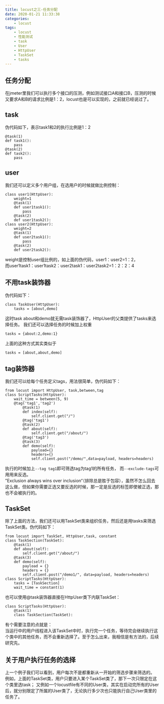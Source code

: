 ```yaml
---
title: locust之三-任务分配
date: 2020-01-21 11:33:38
categories: 
	- locust
tags:
	- locust
	- 性能测试
	- task
	- User
	- HttpUser
	- TaskSet
	- tasks
---
```

## 任务分配
在jmeter里我们可以执行多个接口的压测，例如测试接口A和接口B，压测的时候又要求A和B的请求比例是1：2，locust也是可以实现的，之前就已经说过了。
## task
伪代码如下，表示task1和2的执行比例是1：2
```
@task(1)
def task1():
	pass
@task(2)
def task2():
	pass
```
<!-- more -->
## user
我们还可以定义多个用户组，在选用户的时候就做比例控制：
```
class user1(HttpUser):
	weight=1
	@task(1)
	def user1task1():
		pass
	@task(2)
	def user1task2():
class user2(HttpUser):
	weight=2
	@task(1)
	def user2task1():
		pass
	@task(2)
	def user2task2():
```
weight是控制user组比例的，如上面的伪代码，user1：user2=1：2，<br>
而user1task1：user1task2：user2task1：user2task2=1：2：2：4
## 不用task装饰器
伪代码如下：
```
class TaskUser(HttpUser):
    tasks = [about,demo]
```
这时task about和demo就无需task装饰器了，HttpUser的父类提供了tasks来选择任务。
我们还可以选择任务的时候加上权重
```
tasks = {about:2,demo:1}
```
上面的这种方式其实类似于
```
tasks = [about,about,demo]
```
## tag装饰器
我们还可以给每个任务定义tags，用法很简单，伪代码如下：
```
from locust import HttpUser, task,between,tag
class ScriptTasks(HttpUser):
    wait_time = between(5, 9)
	@tag('tag1','tag2')
	    @task(1)
	    def index(self):
	        self.client.get("/")
	    @tag('tag1')
	    @task(2)
	    def about(self):
	        self.client.get("/about/")
	    @tag('tag3')
	    @task(3)
	    def demo(self):
	        payload={}
	        headers={}
	        self.client.post("/demo/",data=payload, headers=headers)
```
执行的时候加上``--tag tag1``即可筛选tag为tag1的所有任务，
而``--exclude-tags``可用用来反选。<br>
”Exclusion always wins over inclusion“（排除总是胜于包容），虽然不怎么回去这么做，但如果你需要正选又要反选的时候，那一定是反选的标签即使被正选，那也不会被执行的。
## TaskSet
除了上面的方法，我们还可以用TaskSet类来组织任务，然后还是用tasks来筛选TaskSet类。伪代码如下：
```
from locust import TaskSet, HttpUser,task, constant
class TaskSection(TaskSet):
    @task(1)
    def about(self):
        self.client.get("/about/")
    @task(3)
    def demo(self):
        payload = {}
        headers = {}
        self.client.post("/demo1/", data=payload, headers=headers)
class ScriptTasks(HttpUser):
    tasks = [TaskSection]
    wait_time = constant(1)
```
也可以使用@task装饰器直接在HttpUser类下内联TaskSet：
```
class ScriptTasks(HttpUser):
	@task(1)
    class TaskSection(TaskSet):
```
有个需要注意的点就是：<br>
当运行中的用户线程进入该TaskSet中时，执行完一个任务，等待完会继续执行这个类中的其他任务，而不会重新选择了。至于怎么出来，我相信是有方法的，后续研究先。
## 关于用户执行任务的选择
上一个例子我们可以看到，用户每次不是都重新从一开始的筛选步骤来筛选的。<br>
例如，上面的TaskSet类，用户只要进入某个TaskSet类了，那下一次只限定在这个类里选task；
又例如一个locustfile有不同的User类，其实在启动完所有的User后，就分别限定了所属的User类了，无论执行多少次也只能执行自己User类里的任务了。
